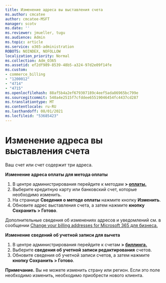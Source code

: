 ```yaml
---
title: Изменение адреса вы выставления счета
ms.author: cmcatee
author: cmcatee-MSFT
manager: scotv
ms.date: ''
ms.reviewer: jmueller, tugu
ms.audience: Admin
ms.topic: article
ms.service: o365-administration
ROBOTS: NOINDEX, NOFOLLOW
localization_priority: Normal
ms.collection: Adm_O365
ms.assetid: ef2df989-8539-48b5-a324-97d2e09f14fe
ms.custom:
- commerce_billing
- "1200012"
- "4714"
- "4715"
ms.openlocfilehash: 88af5b4a2ef679307189c4eef5ada86965bc799e
ms.sourcegitcommit: 540a4e2515f7cfddee65519046454fc4437cd287
ms.translationtype: MT
ms.contentlocale: ru-RU
ms.lasthandoff: 08/01/2021
ms.locfileid: "53685423"
---
```

# <a name="change-your-billing-address"></a>Изменение адреса вы выставления счета

Ваш счет или счет содержит три адреса.

**Изменение адреса оплаты для метода оплаты**

1. В центре администрирования перейдите к методам **> [оплаты.](https://go.microsoft.com/fwlink/p/?linkid=2018806)**
2. Выберите кредитную карту или банковский счет, которые необходимо изменить.
3. На странице **Сведения о методе оплаты** нажмите кнопку **Изменить**.
4. Обновите адрес выставления счета, а затем нажмите **кнопку Сохранить > Готово**.

Дополнительные сведения об изменениях адресов и уведомлений см. в сообщении [Change your billing addresses for Microsoft 365 для бизнеса.](/microsoft-365/commerce/billing-and-payments/change-your-billing-addresses)

**Изменение сведений об учетной записи для вычета**

1. В центре администрирования перейдите к счетам **> [биллинга.](https://admin.microsoft.com/Adminportal/Home?source=applauncher#/BillingAccounts/billing-accounts)**
2. Выберите **сведения об учетной записи редактирования** счетов.
3. Обновите сведения об учетной записи счетов, а затем нажмите **кнопку Сохранить > Готово**.

**Примечание.** Вы не можете изменить страну или регион. Если это поле необходимо изменить, необходимо приобрести нового клиента.
